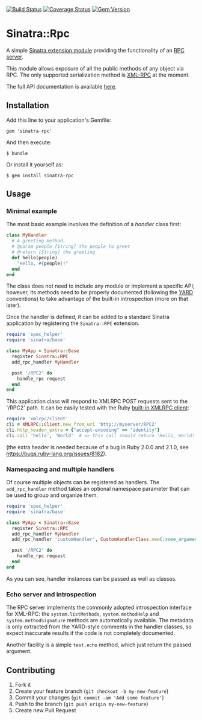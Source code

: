 [![Build Status](https://travis-ci.org/bcandrea/sinatra-rpc.png?branch=master)](https://travis-ci.org/bcandrea/sinatra-rpc)
[![Coverage Status](https://coveralls.io/repos/bcandrea/sinatra-rpc/badge.png)](https://coveralls.io/r/bcandrea/sinatra-rpc)
[![Gem Version](https://badge.fury.io/rb/sinatra-rpc.png)](http://badge.fury.io/rb/sinatra-rpc)

# Sinatra::Rpc

A simple [Sinatra extension module](http://www.sinatrarb.com/extensions.html) providing the functionality of an 
[RPC server](http://wikipedia.org/wiki/Remote_procedure_call).

This module allows exposure of all the public methods of any object via RPC. The only supported serialization 
method is [XML-RPC](http://wikipedia.org/wiki/XML-RPC) at the moment.

The full API documentation is available [here](http://rubydoc.info/github/bcandrea/sinatra-rpc/master/frames).

## Installation

Add this line to your application's Gemfile:

    gem 'sinatra-rpc'

And then execute:

    $ bundle

Or install it yourself as:

    $ gem install sinatra-rpc

## Usage

### Minimal example

The most basic example involves the definition of a _handler_ class first:

```ruby
class MyHandler
  # A greeting method.
  # @param people [String] the people to greet
  # @return [String] the greeting
  def hello(people)
    "Hello, #{people}!"
  end
end
```

The class does not need to include any module or implement a specific API; however, its methods need to be 
properly documented (following the [YARD](http://yardoc.org) conventions) to take advantage of the built-in 
introspection (more on that later).

Once the handler is defined, it can be added to a standard Sinatra application by registering the 
`Sinatra::RPC` extension.

```ruby
require 'spec_helper'
require 'sinatra/base'

class MyApp < Sinatra::Base
  register Sinatra::RPC
  add_rpc_handler MyHandler

  post '/RPC2' do
    handle_rpc request
  end
end
```

This application class will respond to XMLRPC POST requests sent to the '/RPC2' path. It can be easily tested
with the Ruby [built-in XMLRPC client](http://www.ruby-doc.org/stdlib/libdoc/xmlrpc/rdoc/XMLRPC/Client.html):

```ruby
require 'xmlrpc/client'
cli = XMLRPC::Client.new_from_uri 'http://myserver/RPC2'
cli.http_header_extra = {"accept-encoding" => "identity"}
cli.call 'hello', 'World'  # => this call should return 'Hello, World!'
```

(the extra header is needed because of a bug in Ruby 2.0.0 and 2.1.0, see https://bugs.ruby-lang.org/issues/8182).

### Namespacing and multiple handlers

Of course multiple objects can be registered as handlers. The `add_rpc_handler` method takes an optional 
namespace parameter that can be used to group and organize them.

```ruby
require 'spec_helper'
require 'sinatra/base'

class MyApp < Sinatra::Base
  register Sinatra::RPC
  add_rpc_handler MyHandler
  add_rpc_handler 'customHandler', CustomHandlerClass.new(:some_argument)

  post '/RPC2' do
    handle_rpc request
  end
end
```

As you can see, handler instances can be passed as well as classes. 

### Echo server and introspection

The RPC server implements the commonly adopted introspection interface for XML-RPC: the `system.listMethods`, 
`system.methodHelp` and `system.methodSignature` methods are automatically available. The metadata is only extracted
from the YARD-style comments in the handler classes, so expect inaccurate results if the code is not completely
documented.

Another facility is a simple `test.echo` method, which just return the passed argument.

## Contributing

1. Fork it
2. Create your feature branch (`git checkout -b my-new-feature`)
3. Commit your changes (`git commit -am 'Add some feature'`)
4. Push to the branch (`git push origin my-new-feature`)
5. Create new Pull Request
